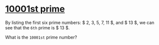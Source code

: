 # [10001st prime](https://projecteuler.net/problem=7)

By listing the first six prime numbers: $ 2, 3, 5, 7, 11 $, and $ 13 $,
we can see that the `6th` prime is $ 13 $.

What is the `10001st` prime number?
